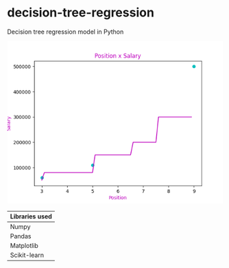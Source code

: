 # decision-tree-regression
Decision tree regression model in Python

![image](plot.png)

| Libraries used |
| --- |
| Numpy |
| Pandas |
| Matplotlib |
| Scikit-learn |
